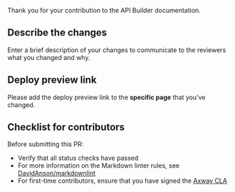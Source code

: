 Thank you for your contribution to the API Builder documentation.

## Describe the changes

Enter a brief description of your changes to communicate to the reviewers what you changed and why.

## Deploy preview link

Please add the deploy preview link to the **specific page** that you've changed.

## Checklist for contributors

Before submitting this PR:

* Verify that all status checks have passed
* For more information on the Markdown linter rules, see [DavidAnson/markdownlint](https://github.com/DavidAnson/markdownlint)
* For first-time contributors, ensure that you have signed the [Axway CLA](https://cla.axway.com/)
